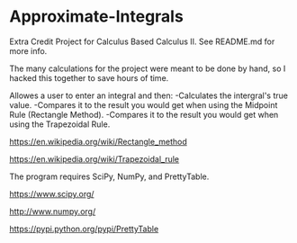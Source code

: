 # Approximate-Integrals
Extra Credit Project for Calculus Based Calculus II. See README.md for more info.

The many calculations for the project were meant to be done by hand, so I hacked this 
together to save hours of time.

Allowes a user to enter an integral and then:
  -Calculates the intergral's true value.
  -Compares it to the result you would get when using the Midpoint Rule (Rectangle Method).
  -Compares it to the result you would get when using the Trapezoidal Rule.

https://en.wikipedia.org/wiki/Rectangle_method

https://en.wikipedia.org/wiki/Trapezoidal_rule


The program requires SciPy, NumPy, and PrettyTable. 

https://www.scipy.org/

http://www.numpy.org/

https://pypi.python.org/pypi/PrettyTable
